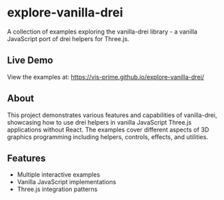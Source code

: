 # explore-vanilla-drei

A collection of examples exploring the vanilla-drei library - a vanilla JavaScript port of drei helpers for Three.js.

## Live Demo

View the examples at: https://vis-prime.github.io/explore-vanilla-drei/

## About

This project demonstrates various features and capabilities of vanilla-drei, showcasing how to use drei helpers in vanilla JavaScript Three.js applications without React. The examples cover different aspects of 3D graphics programming including helpers, controls, effects, and utilities.


## Features

- Multiple interactive examples
- Vanilla JavaScript implementations
- Three.js integration patterns
